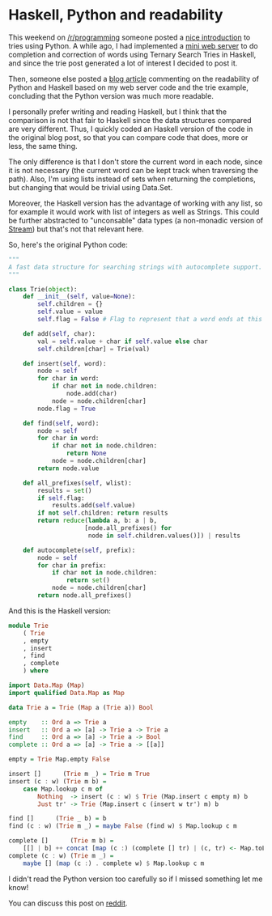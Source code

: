 Haskell, Python and readability
===============================

This weekend on [/r/programming](http://www.reddit.com/r/programming)
someone posted a [nice
introduction](http://v1v3kn.tumblr.com/post/18238156967/roll-your-own-autocomplete-solution-using-tries)
to tries using Python. A while ago, I had implemented a [mini web
server](https://github.com/rostayob/suggest) to do completion and
correction of words using Ternary Search Tries in Haskell, and since
the trie post generated a lot of interest I decided to post it.

Then, someone else posted a [blog
article](http://www.reddit.com/r/programming/comments/q5dz2/roll_your_own_fast_completion_and_correction/c3v6ruo)
commenting on the readability of Python and Haskell based on my web
server code and the trie example, concluding that the Python version
was much more readable.

I personally prefer writing and reading Haskell, but I think that the
comparison is not that fair to Haskell since the data structures
compared are very different. Thus, I quickly coded an Haskell version
of the code in the original blog post, so that you can compare code that
does, more or less, the same thing.

The only difference is that I don't store the current word in each
node, since it is not necessary (the current word can be kept track
when traversing the path). Also, I'm using lists instead of sets when
returning the completions, but changing that would be trivial using
Data.Set.

Moreover, the Haskell version has the advantage of working with any
list, so for example it would work with list of integers as well as Strings.
This could be further abstracted to "unconsable" data types (a non-monadic
version of
[Stream](http://hackage.haskell.org/packages/archive/parsec/3.1.2/doc/html/Text-Parsec-Prim.html#t:Stream))
but that's not that relevant here.

So, here's the original Python code:

```python
"""
A fast data structure for searching strings with autocomplete support.
"""

class Trie(object):
    def __init__(self, value=None):
        self.children = {}
        self.value = value
        self.flag = False # Flag to represent that a word ends at this node

    def add(self, char):
        val = self.value + char if self.value else char
        self.children[char] = Trie(val)

    def insert(self, word):
        node = self
        for char in word:
            if char not in node.children:
                node.add(char)
            node = node.children[char]
        node.flag = True

    def find(self, word):
        node = self
        for char in word:
            if char not in node.children:
                return None
            node = node.children[char]
        return node.value

    def all_prefixes(self, wlist):
        results = set()
        if self.flag:
            results.add(self.value)
        if not self.children: return results
        return reduce(lambda a, b: a | b,
                     [node.all_prefixes() for
                      node in self.children.values()]) | results

    def autocomplete(self, prefix):
        node = self
        for char in prefix:
            if char not in node.children:
                return set()
            node = node.children[char]
        return node.all_prefixes()
```

And this is the Haskell version:

```haskell
module Trie
    ( Trie
    , empty
    , insert
    , find
    , complete
    ) where

import Data.Map (Map)
import qualified Data.Map as Map

data Trie a = Trie (Map a (Trie a)) Bool

empty    :: Ord a => Trie a
insert   :: Ord a => [a] -> Trie a -> Trie a
find     :: Ord a => [a] -> Trie a -> Bool
complete :: Ord a => [a] -> Trie a -> [[a]]

empty = Trie Map.empty False

insert []      (Trie m _) = Trie m True
insert (c : w) (Trie m b) =
    case Map.lookup c m of
        Nothing  -> insert (c : w) $ Trie (Map.insert c empty m) b
        Just tr' -> Trie (Map.insert c (insert w tr') m) b

find []      (Trie _ b) = b
find (c : w) (Trie m _) = maybe False (find w) $ Map.lookup c m

complete []      (Trie m b) =
    [[] | b] ++ concat [map (c :) (complete [] tr) | (c, tr) <- Map.toList m]
complete (c : w) (Trie m _) =
    maybe [] (map (c :) . complete w) $ Map.lookup c m
```

I didn't read the Python version too carefully so if I missed something let me know!

You can discuss this post on
[reddit](http://www.reddit.com/r/programming/comments/q80nh/haskell_python_and_readability/).
